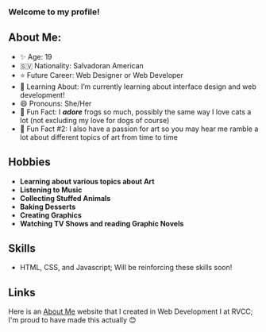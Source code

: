 ### Welcome to my profile!

## About Me: 
- ✨ Age: 19
- 🇸🇻 Nationality: Salvadoran American 
- ⭐ Future Career: Web Designer or Web Developer 
- 🧠 Learning About: I’m currently learning about interface design and web development!
- 😄 Pronouns: She/Her 
- 🐸 Fun Fact: I ***adore*** frogs so much, possibly the same way I love cats a lot (not excluding my love for dogs of course)
- 🎨 Fun Fact #2: I also have a passion for art so you may hear me ramble a lot about different topics of art from time to time

## Hobbies
- **Learning about various topics about Art**
- **Listening to Music**
- **Collecting Stuffed Animals**
- **Baking Desserts**
- **Creating Graphics**
- **Watching TV Shows and reading Graphic Novels**

## Skills
- HTML, CSS, and Javascript; Will be reinforcing these skills soon!

## Links 
Here is an [About Me](https://about-me-payalazelaya.netlify.app/) website that I created in Web Development I at RVCC; I'm proud to have made this actually 😊

